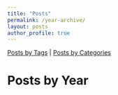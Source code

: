 ```yaml
---
title: "Posts"
permalink: /year-archive/
layout: posts
author_profile: true
---
```


[Posts by Tags](/tags/) | [Posts by Categories](/categories/)


#  Posts by Year
